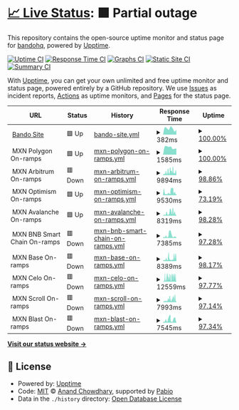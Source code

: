 # [📈 Live Status](https://status.bando.cool): <!--live status--> **🟧 Partial outage**

This repository contains the open-source uptime monitor and status page for [bandohq](https://status.bando.cool), powered by [Upptime](https://github.com/upptime/upptime).

[![Uptime CI](https://github.com/bandohq/upptime-monitor/workflows/Uptime%20CI/badge.svg)](https://github.com/bandohq/upptime-monitor/actions?query=workflow%3A%22Uptime+CI%22)
[![Response Time CI](https://github.com/bandohq/upptime-monitor/workflows/Response%20Time%20CI/badge.svg)](https://github.com/bandohq/upptime-monitor/actions?query=workflow%3A%22Response+Time+CI%22)
[![Graphs CI](https://github.com/bandohq/upptime-monitor/workflows/Graphs%20CI/badge.svg)](https://github.com/bandohq/upptime-monitor/actions?query=workflow%3A%22Graphs+CI%22)
[![Static Site CI](https://github.com/bandohq/upptime-monitor/workflows/Static%20Site%20CI/badge.svg)](https://github.com/bandohq/upptime-monitor/actions?query=workflow%3A%22Static+Site+CI%22)
[![Summary CI](https://github.com/bandohq/upptime-monitor/workflows/Summary%20CI/badge.svg)](https://github.com/bandohq/upptime-monitor/actions?query=workflow%3A%22Summary+CI%22)

With [Upptime](https://upptime.js.org), you can get your own unlimited and free uptime monitor and status page, powered entirely by a GitHub repository. We use [Issues](https://github.com/bandohq/upptime-monitor/issues) as incident reports, [Actions](https://github.com/bandohq/upptime-monitor/actions) as uptime monitors, and [Pages](https://status.bando.cool) for the status page.

<!--start: status pages-->
<!-- This summary is generated by Upptime (https://github.com/upptime/upptime) -->
<!-- Do not edit this manually, your changes will be overwritten -->
<!-- prettier-ignore -->
| URL | Status | History | Response Time | Uptime |
| --- | ------ | ------- | ------------- | ------ |
| <img alt="" src="https://icons.duckduckgo.com/ip3/bando.cool.ico" height="13"> [Bando Site](https://bando.cool) | 🟩 Up | [bando-site.yml](https://github.com/bandohq/upptime-monitor/commits/HEAD/history/bando-site.yml) | <details><summary><img alt="Response time graph" src="./graphs/bando-site/response-time-week.png" height="20"> 382ms</summary><br><a href="https://status.bando.cool/history/bando-site"><img alt="Response time 316" src="https://img.shields.io/endpoint?url=https%3A%2F%2Fraw.githubusercontent.com%2Fbandohq%2Fupptime-monitor%2FHEAD%2Fapi%2Fbando-site%2Fresponse-time.json"></a><br><a href="https://status.bando.cool/history/bando-site"><img alt="24-hour response time 312" src="https://img.shields.io/endpoint?url=https%3A%2F%2Fraw.githubusercontent.com%2Fbandohq%2Fupptime-monitor%2FHEAD%2Fapi%2Fbando-site%2Fresponse-time-day.json"></a><br><a href="https://status.bando.cool/history/bando-site"><img alt="7-day response time 382" src="https://img.shields.io/endpoint?url=https%3A%2F%2Fraw.githubusercontent.com%2Fbandohq%2Fupptime-monitor%2FHEAD%2Fapi%2Fbando-site%2Fresponse-time-week.json"></a><br><a href="https://status.bando.cool/history/bando-site"><img alt="30-day response time 378" src="https://img.shields.io/endpoint?url=https%3A%2F%2Fraw.githubusercontent.com%2Fbandohq%2Fupptime-monitor%2FHEAD%2Fapi%2Fbando-site%2Fresponse-time-month.json"></a><br><a href="https://status.bando.cool/history/bando-site"><img alt="1-year response time 316" src="https://img.shields.io/endpoint?url=https%3A%2F%2Fraw.githubusercontent.com%2Fbandohq%2Fupptime-monitor%2FHEAD%2Fapi%2Fbando-site%2Fresponse-time-year.json"></a></details> | <details><summary><a href="https://status.bando.cool/history/bando-site">100.00%</a></summary><a href="https://status.bando.cool/history/bando-site"><img alt="All-time uptime 99.96%" src="https://img.shields.io/endpoint?url=https%3A%2F%2Fraw.githubusercontent.com%2Fbandohq%2Fupptime-monitor%2FHEAD%2Fapi%2Fbando-site%2Fuptime.json"></a><br><a href="https://status.bando.cool/history/bando-site"><img alt="24-hour uptime 100.00%" src="https://img.shields.io/endpoint?url=https%3A%2F%2Fraw.githubusercontent.com%2Fbandohq%2Fupptime-monitor%2FHEAD%2Fapi%2Fbando-site%2Fuptime-day.json"></a><br><a href="https://status.bando.cool/history/bando-site"><img alt="7-day uptime 100.00%" src="https://img.shields.io/endpoint?url=https%3A%2F%2Fraw.githubusercontent.com%2Fbandohq%2Fupptime-monitor%2FHEAD%2Fapi%2Fbando-site%2Fuptime-week.json"></a><br><a href="https://status.bando.cool/history/bando-site"><img alt="30-day uptime 99.91%" src="https://img.shields.io/endpoint?url=https%3A%2F%2Fraw.githubusercontent.com%2Fbandohq%2Fupptime-monitor%2FHEAD%2Fapi%2Fbando-site%2Fuptime-month.json"></a><br><a href="https://status.bando.cool/history/bando-site"><img alt="1-year uptime 99.96%" src="https://img.shields.io/endpoint?url=https%3A%2F%2Fraw.githubusercontent.com%2Fbandohq%2Fupptime-monitor%2FHEAD%2Fapi%2Fbando-site%2Fuptime-year.json"></a></details>
| <img alt="" src="https://icons.duckduckgo.com/ip3/null.ico" height="13"> MXN Polygon On-ramps | 🟩 Up | [mxn-polygon-on-ramps.yml](https://github.com/bandohq/upptime-monitor/commits/HEAD/history/mxn-polygon-on-ramps.yml) | <details><summary><img alt="Response time graph" src="./graphs/mxn-polygon-on-ramps/response-time-week.png" height="20"> 1585ms</summary><br><a href="https://status.bando.cool/history/mxn-polygon-on-ramps"><img alt="Response time 1720" src="https://img.shields.io/endpoint?url=https%3A%2F%2Fraw.githubusercontent.com%2Fbandohq%2Fupptime-monitor%2FHEAD%2Fapi%2Fmxn-polygon-on-ramps%2Fresponse-time.json"></a><br><a href="https://status.bando.cool/history/mxn-polygon-on-ramps"><img alt="24-hour response time 1350" src="https://img.shields.io/endpoint?url=https%3A%2F%2Fraw.githubusercontent.com%2Fbandohq%2Fupptime-monitor%2FHEAD%2Fapi%2Fmxn-polygon-on-ramps%2Fresponse-time-day.json"></a><br><a href="https://status.bando.cool/history/mxn-polygon-on-ramps"><img alt="7-day response time 1585" src="https://img.shields.io/endpoint?url=https%3A%2F%2Fraw.githubusercontent.com%2Fbandohq%2Fupptime-monitor%2FHEAD%2Fapi%2Fmxn-polygon-on-ramps%2Fresponse-time-week.json"></a><br><a href="https://status.bando.cool/history/mxn-polygon-on-ramps"><img alt="30-day response time 1743" src="https://img.shields.io/endpoint?url=https%3A%2F%2Fraw.githubusercontent.com%2Fbandohq%2Fupptime-monitor%2FHEAD%2Fapi%2Fmxn-polygon-on-ramps%2Fresponse-time-month.json"></a><br><a href="https://status.bando.cool/history/mxn-polygon-on-ramps"><img alt="1-year response time 1720" src="https://img.shields.io/endpoint?url=https%3A%2F%2Fraw.githubusercontent.com%2Fbandohq%2Fupptime-monitor%2FHEAD%2Fapi%2Fmxn-polygon-on-ramps%2Fresponse-time-year.json"></a></details> | <details><summary><a href="https://status.bando.cool/history/mxn-polygon-on-ramps">100.00%</a></summary><a href="https://status.bando.cool/history/mxn-polygon-on-ramps"><img alt="All-time uptime 99.85%" src="https://img.shields.io/endpoint?url=https%3A%2F%2Fraw.githubusercontent.com%2Fbandohq%2Fupptime-monitor%2FHEAD%2Fapi%2Fmxn-polygon-on-ramps%2Fuptime.json"></a><br><a href="https://status.bando.cool/history/mxn-polygon-on-ramps"><img alt="24-hour uptime 100.00%" src="https://img.shields.io/endpoint?url=https%3A%2F%2Fraw.githubusercontent.com%2Fbandohq%2Fupptime-monitor%2FHEAD%2Fapi%2Fmxn-polygon-on-ramps%2Fuptime-day.json"></a><br><a href="https://status.bando.cool/history/mxn-polygon-on-ramps"><img alt="7-day uptime 100.00%" src="https://img.shields.io/endpoint?url=https%3A%2F%2Fraw.githubusercontent.com%2Fbandohq%2Fupptime-monitor%2FHEAD%2Fapi%2Fmxn-polygon-on-ramps%2Fuptime-week.json"></a><br><a href="https://status.bando.cool/history/mxn-polygon-on-ramps"><img alt="30-day uptime 99.84%" src="https://img.shields.io/endpoint?url=https%3A%2F%2Fraw.githubusercontent.com%2Fbandohq%2Fupptime-monitor%2FHEAD%2Fapi%2Fmxn-polygon-on-ramps%2Fuptime-month.json"></a><br><a href="https://status.bando.cool/history/mxn-polygon-on-ramps"><img alt="1-year uptime 99.85%" src="https://img.shields.io/endpoint?url=https%3A%2F%2Fraw.githubusercontent.com%2Fbandohq%2Fupptime-monitor%2FHEAD%2Fapi%2Fmxn-polygon-on-ramps%2Fuptime-year.json"></a></details>
| <img alt="" src="https://icons.duckduckgo.com/ip3/null.ico" height="13"> MXN Arbitrum On-ramps | 🟥 Down | [mxn-arbitrum-on-ramps.yml](https://github.com/bandohq/upptime-monitor/commits/HEAD/history/mxn-arbitrum-on-ramps.yml) | <details><summary><img alt="Response time graph" src="./graphs/mxn-arbitrum-on-ramps/response-time-week.png" height="20"> 9894ms</summary><br><a href="https://status.bando.cool/history/mxn-arbitrum-on-ramps"><img alt="Response time 5467" src="https://img.shields.io/endpoint?url=https%3A%2F%2Fraw.githubusercontent.com%2Fbandohq%2Fupptime-monitor%2FHEAD%2Fapi%2Fmxn-arbitrum-on-ramps%2Fresponse-time.json"></a><br><a href="https://status.bando.cool/history/mxn-arbitrum-on-ramps"><img alt="24-hour response time 11122" src="https://img.shields.io/endpoint?url=https%3A%2F%2Fraw.githubusercontent.com%2Fbandohq%2Fupptime-monitor%2FHEAD%2Fapi%2Fmxn-arbitrum-on-ramps%2Fresponse-time-day.json"></a><br><a href="https://status.bando.cool/history/mxn-arbitrum-on-ramps"><img alt="7-day response time 9894" src="https://img.shields.io/endpoint?url=https%3A%2F%2Fraw.githubusercontent.com%2Fbandohq%2Fupptime-monitor%2FHEAD%2Fapi%2Fmxn-arbitrum-on-ramps%2Fresponse-time-week.json"></a><br><a href="https://status.bando.cool/history/mxn-arbitrum-on-ramps"><img alt="30-day response time 7267" src="https://img.shields.io/endpoint?url=https%3A%2F%2Fraw.githubusercontent.com%2Fbandohq%2Fupptime-monitor%2FHEAD%2Fapi%2Fmxn-arbitrum-on-ramps%2Fresponse-time-month.json"></a><br><a href="https://status.bando.cool/history/mxn-arbitrum-on-ramps"><img alt="1-year response time 5467" src="https://img.shields.io/endpoint?url=https%3A%2F%2Fraw.githubusercontent.com%2Fbandohq%2Fupptime-monitor%2FHEAD%2Fapi%2Fmxn-arbitrum-on-ramps%2Fresponse-time-year.json"></a></details> | <details><summary><a href="https://status.bando.cool/history/mxn-arbitrum-on-ramps">98.86%</a></summary><a href="https://status.bando.cool/history/mxn-arbitrum-on-ramps"><img alt="All-time uptime 99.76%" src="https://img.shields.io/endpoint?url=https%3A%2F%2Fraw.githubusercontent.com%2Fbandohq%2Fupptime-monitor%2FHEAD%2Fapi%2Fmxn-arbitrum-on-ramps%2Fuptime.json"></a><br><a href="https://status.bando.cool/history/mxn-arbitrum-on-ramps"><img alt="24-hour uptime 96.81%" src="https://img.shields.io/endpoint?url=https%3A%2F%2Fraw.githubusercontent.com%2Fbandohq%2Fupptime-monitor%2FHEAD%2Fapi%2Fmxn-arbitrum-on-ramps%2Fuptime-day.json"></a><br><a href="https://status.bando.cool/history/mxn-arbitrum-on-ramps"><img alt="7-day uptime 98.86%" src="https://img.shields.io/endpoint?url=https%3A%2F%2Fraw.githubusercontent.com%2Fbandohq%2Fupptime-monitor%2FHEAD%2Fapi%2Fmxn-arbitrum-on-ramps%2Fuptime-week.json"></a><br><a href="https://status.bando.cool/history/mxn-arbitrum-on-ramps"><img alt="30-day uptime 99.58%" src="https://img.shields.io/endpoint?url=https%3A%2F%2Fraw.githubusercontent.com%2Fbandohq%2Fupptime-monitor%2FHEAD%2Fapi%2Fmxn-arbitrum-on-ramps%2Fuptime-month.json"></a><br><a href="https://status.bando.cool/history/mxn-arbitrum-on-ramps"><img alt="1-year uptime 99.76%" src="https://img.shields.io/endpoint?url=https%3A%2F%2Fraw.githubusercontent.com%2Fbandohq%2Fupptime-monitor%2FHEAD%2Fapi%2Fmxn-arbitrum-on-ramps%2Fuptime-year.json"></a></details>
| <img alt="" src="https://icons.duckduckgo.com/ip3/null.ico" height="13"> MXN Optimism On-ramps | 🟩 Up | [mxn-optimism-on-ramps.yml](https://github.com/bandohq/upptime-monitor/commits/HEAD/history/mxn-optimism-on-ramps.yml) | <details><summary><img alt="Response time graph" src="./graphs/mxn-optimism-on-ramps/response-time-week.png" height="20"> 9530ms</summary><br><a href="https://status.bando.cool/history/mxn-optimism-on-ramps"><img alt="Response time 5075" src="https://img.shields.io/endpoint?url=https%3A%2F%2Fraw.githubusercontent.com%2Fbandohq%2Fupptime-monitor%2FHEAD%2Fapi%2Fmxn-optimism-on-ramps%2Fresponse-time.json"></a><br><a href="https://status.bando.cool/history/mxn-optimism-on-ramps"><img alt="24-hour response time 13338" src="https://img.shields.io/endpoint?url=https%3A%2F%2Fraw.githubusercontent.com%2Fbandohq%2Fupptime-monitor%2FHEAD%2Fapi%2Fmxn-optimism-on-ramps%2Fresponse-time-day.json"></a><br><a href="https://status.bando.cool/history/mxn-optimism-on-ramps"><img alt="7-day response time 9530" src="https://img.shields.io/endpoint?url=https%3A%2F%2Fraw.githubusercontent.com%2Fbandohq%2Fupptime-monitor%2FHEAD%2Fapi%2Fmxn-optimism-on-ramps%2Fresponse-time-week.json"></a><br><a href="https://status.bando.cool/history/mxn-optimism-on-ramps"><img alt="30-day response time 7310" src="https://img.shields.io/endpoint?url=https%3A%2F%2Fraw.githubusercontent.com%2Fbandohq%2Fupptime-monitor%2FHEAD%2Fapi%2Fmxn-optimism-on-ramps%2Fresponse-time-month.json"></a><br><a href="https://status.bando.cool/history/mxn-optimism-on-ramps"><img alt="1-year response time 5075" src="https://img.shields.io/endpoint?url=https%3A%2F%2Fraw.githubusercontent.com%2Fbandohq%2Fupptime-monitor%2FHEAD%2Fapi%2Fmxn-optimism-on-ramps%2Fresponse-time-year.json"></a></details> | <details><summary><a href="https://status.bando.cool/history/mxn-optimism-on-ramps">73.19%</a></summary><a href="https://status.bando.cool/history/mxn-optimism-on-ramps"><img alt="All-time uptime 98.33%" src="https://img.shields.io/endpoint?url=https%3A%2F%2Fraw.githubusercontent.com%2Fbandohq%2Fupptime-monitor%2FHEAD%2Fapi%2Fmxn-optimism-on-ramps%2Fuptime.json"></a><br><a href="https://status.bando.cool/history/mxn-optimism-on-ramps"><img alt="24-hour uptime 92.29%" src="https://img.shields.io/endpoint?url=https%3A%2F%2Fraw.githubusercontent.com%2Fbandohq%2Fupptime-monitor%2FHEAD%2Fapi%2Fmxn-optimism-on-ramps%2Fuptime-day.json"></a><br><a href="https://status.bando.cool/history/mxn-optimism-on-ramps"><img alt="7-day uptime 73.19%" src="https://img.shields.io/endpoint?url=https%3A%2F%2Fraw.githubusercontent.com%2Fbandohq%2Fupptime-monitor%2FHEAD%2Fapi%2Fmxn-optimism-on-ramps%2Fuptime-week.json"></a><br><a href="https://status.bando.cool/history/mxn-optimism-on-ramps"><img alt="30-day uptime 93.57%" src="https://img.shields.io/endpoint?url=https%3A%2F%2Fraw.githubusercontent.com%2Fbandohq%2Fupptime-monitor%2FHEAD%2Fapi%2Fmxn-optimism-on-ramps%2Fuptime-month.json"></a><br><a href="https://status.bando.cool/history/mxn-optimism-on-ramps"><img alt="1-year uptime 98.33%" src="https://img.shields.io/endpoint?url=https%3A%2F%2Fraw.githubusercontent.com%2Fbandohq%2Fupptime-monitor%2FHEAD%2Fapi%2Fmxn-optimism-on-ramps%2Fuptime-year.json"></a></details>
| <img alt="" src="https://icons.duckduckgo.com/ip3/null.ico" height="13"> MXN Avalanche On-ramps | 🟩 Up | [mxn-avalanche-on-ramps.yml](https://github.com/bandohq/upptime-monitor/commits/HEAD/history/mxn-avalanche-on-ramps.yml) | <details><summary><img alt="Response time graph" src="./graphs/mxn-avalanche-on-ramps/response-time-week.png" height="20"> 8319ms</summary><br><a href="https://status.bando.cool/history/mxn-avalanche-on-ramps"><img alt="Response time 3533" src="https://img.shields.io/endpoint?url=https%3A%2F%2Fraw.githubusercontent.com%2Fbandohq%2Fupptime-monitor%2FHEAD%2Fapi%2Fmxn-avalanche-on-ramps%2Fresponse-time.json"></a><br><a href="https://status.bando.cool/history/mxn-avalanche-on-ramps"><img alt="24-hour response time 9745" src="https://img.shields.io/endpoint?url=https%3A%2F%2Fraw.githubusercontent.com%2Fbandohq%2Fupptime-monitor%2FHEAD%2Fapi%2Fmxn-avalanche-on-ramps%2Fresponse-time-day.json"></a><br><a href="https://status.bando.cool/history/mxn-avalanche-on-ramps"><img alt="7-day response time 8319" src="https://img.shields.io/endpoint?url=https%3A%2F%2Fraw.githubusercontent.com%2Fbandohq%2Fupptime-monitor%2FHEAD%2Fapi%2Fmxn-avalanche-on-ramps%2Fresponse-time-week.json"></a><br><a href="https://status.bando.cool/history/mxn-avalanche-on-ramps"><img alt="30-day response time 4646" src="https://img.shields.io/endpoint?url=https%3A%2F%2Fraw.githubusercontent.com%2Fbandohq%2Fupptime-monitor%2FHEAD%2Fapi%2Fmxn-avalanche-on-ramps%2Fresponse-time-month.json"></a><br><a href="https://status.bando.cool/history/mxn-avalanche-on-ramps"><img alt="1-year response time 3533" src="https://img.shields.io/endpoint?url=https%3A%2F%2Fraw.githubusercontent.com%2Fbandohq%2Fupptime-monitor%2FHEAD%2Fapi%2Fmxn-avalanche-on-ramps%2Fresponse-time-year.json"></a></details> | <details><summary><a href="https://status.bando.cool/history/mxn-avalanche-on-ramps">98.28%</a></summary><a href="https://status.bando.cool/history/mxn-avalanche-on-ramps"><img alt="All-time uptime 99.71%" src="https://img.shields.io/endpoint?url=https%3A%2F%2Fraw.githubusercontent.com%2Fbandohq%2Fupptime-monitor%2FHEAD%2Fapi%2Fmxn-avalanche-on-ramps%2Fuptime.json"></a><br><a href="https://status.bando.cool/history/mxn-avalanche-on-ramps"><img alt="24-hour uptime 92.95%" src="https://img.shields.io/endpoint?url=https%3A%2F%2Fraw.githubusercontent.com%2Fbandohq%2Fupptime-monitor%2FHEAD%2Fapi%2Fmxn-avalanche-on-ramps%2Fuptime-day.json"></a><br><a href="https://status.bando.cool/history/mxn-avalanche-on-ramps"><img alt="7-day uptime 98.28%" src="https://img.shields.io/endpoint?url=https%3A%2F%2Fraw.githubusercontent.com%2Fbandohq%2Fupptime-monitor%2FHEAD%2Fapi%2Fmxn-avalanche-on-ramps%2Fuptime-week.json"></a><br><a href="https://status.bando.cool/history/mxn-avalanche-on-ramps"><img alt="30-day uptime 99.38%" src="https://img.shields.io/endpoint?url=https%3A%2F%2Fraw.githubusercontent.com%2Fbandohq%2Fupptime-monitor%2FHEAD%2Fapi%2Fmxn-avalanche-on-ramps%2Fuptime-month.json"></a><br><a href="https://status.bando.cool/history/mxn-avalanche-on-ramps"><img alt="1-year uptime 99.71%" src="https://img.shields.io/endpoint?url=https%3A%2F%2Fraw.githubusercontent.com%2Fbandohq%2Fupptime-monitor%2FHEAD%2Fapi%2Fmxn-avalanche-on-ramps%2Fuptime-year.json"></a></details>
| <img alt="" src="https://icons.duckduckgo.com/ip3/null.ico" height="13"> MXN BNB Smart Chain On-ramps | 🟥 Down | [mxn-bnb-smart-chain-on-ramps.yml](https://github.com/bandohq/upptime-monitor/commits/HEAD/history/mxn-bnb-smart-chain-on-ramps.yml) | <details><summary><img alt="Response time graph" src="./graphs/mxn-bnb-smart-chain-on-ramps/response-time-week.png" height="20"> 7385ms</summary><br><a href="https://status.bando.cool/history/mxn-bnb-smart-chain-on-ramps"><img alt="Response time 4419" src="https://img.shields.io/endpoint?url=https%3A%2F%2Fraw.githubusercontent.com%2Fbandohq%2Fupptime-monitor%2FHEAD%2Fapi%2Fmxn-bnb-smart-chain-on-ramps%2Fresponse-time.json"></a><br><a href="https://status.bando.cool/history/mxn-bnb-smart-chain-on-ramps"><img alt="24-hour response time 3561" src="https://img.shields.io/endpoint?url=https%3A%2F%2Fraw.githubusercontent.com%2Fbandohq%2Fupptime-monitor%2FHEAD%2Fapi%2Fmxn-bnb-smart-chain-on-ramps%2Fresponse-time-day.json"></a><br><a href="https://status.bando.cool/history/mxn-bnb-smart-chain-on-ramps"><img alt="7-day response time 7385" src="https://img.shields.io/endpoint?url=https%3A%2F%2Fraw.githubusercontent.com%2Fbandohq%2Fupptime-monitor%2FHEAD%2Fapi%2Fmxn-bnb-smart-chain-on-ramps%2Fresponse-time-week.json"></a><br><a href="https://status.bando.cool/history/mxn-bnb-smart-chain-on-ramps"><img alt="30-day response time 6139" src="https://img.shields.io/endpoint?url=https%3A%2F%2Fraw.githubusercontent.com%2Fbandohq%2Fupptime-monitor%2FHEAD%2Fapi%2Fmxn-bnb-smart-chain-on-ramps%2Fresponse-time-month.json"></a><br><a href="https://status.bando.cool/history/mxn-bnb-smart-chain-on-ramps"><img alt="1-year response time 4419" src="https://img.shields.io/endpoint?url=https%3A%2F%2Fraw.githubusercontent.com%2Fbandohq%2Fupptime-monitor%2FHEAD%2Fapi%2Fmxn-bnb-smart-chain-on-ramps%2Fresponse-time-year.json"></a></details> | <details><summary><a href="https://status.bando.cool/history/mxn-bnb-smart-chain-on-ramps">97.28%</a></summary><a href="https://status.bando.cool/history/mxn-bnb-smart-chain-on-ramps"><img alt="All-time uptime 99.41%" src="https://img.shields.io/endpoint?url=https%3A%2F%2Fraw.githubusercontent.com%2Fbandohq%2Fupptime-monitor%2FHEAD%2Fapi%2Fmxn-bnb-smart-chain-on-ramps%2Fuptime.json"></a><br><a href="https://status.bando.cool/history/mxn-bnb-smart-chain-on-ramps"><img alt="24-hour uptime 86.71%" src="https://img.shields.io/endpoint?url=https%3A%2F%2Fraw.githubusercontent.com%2Fbandohq%2Fupptime-monitor%2FHEAD%2Fapi%2Fmxn-bnb-smart-chain-on-ramps%2Fuptime-day.json"></a><br><a href="https://status.bando.cool/history/mxn-bnb-smart-chain-on-ramps"><img alt="7-day uptime 97.28%" src="https://img.shields.io/endpoint?url=https%3A%2F%2Fraw.githubusercontent.com%2Fbandohq%2Fupptime-monitor%2FHEAD%2Fapi%2Fmxn-bnb-smart-chain-on-ramps%2Fuptime-week.json"></a><br><a href="https://status.bando.cool/history/mxn-bnb-smart-chain-on-ramps"><img alt="30-day uptime 98.30%" src="https://img.shields.io/endpoint?url=https%3A%2F%2Fraw.githubusercontent.com%2Fbandohq%2Fupptime-monitor%2FHEAD%2Fapi%2Fmxn-bnb-smart-chain-on-ramps%2Fuptime-month.json"></a><br><a href="https://status.bando.cool/history/mxn-bnb-smart-chain-on-ramps"><img alt="1-year uptime 99.41%" src="https://img.shields.io/endpoint?url=https%3A%2F%2Fraw.githubusercontent.com%2Fbandohq%2Fupptime-monitor%2FHEAD%2Fapi%2Fmxn-bnb-smart-chain-on-ramps%2Fuptime-year.json"></a></details>
| <img alt="" src="https://icons.duckduckgo.com/ip3/null.ico" height="13"> MXN Base On-ramps | 🟥 Down | [mxn-base-on-ramps.yml](https://github.com/bandohq/upptime-monitor/commits/HEAD/history/mxn-base-on-ramps.yml) | <details><summary><img alt="Response time graph" src="./graphs/mxn-base-on-ramps/response-time-week.png" height="20"> 8389ms</summary><br><a href="https://status.bando.cool/history/mxn-base-on-ramps"><img alt="Response time 4305" src="https://img.shields.io/endpoint?url=https%3A%2F%2Fraw.githubusercontent.com%2Fbandohq%2Fupptime-monitor%2FHEAD%2Fapi%2Fmxn-base-on-ramps%2Fresponse-time.json"></a><br><a href="https://status.bando.cool/history/mxn-base-on-ramps"><img alt="24-hour response time 11677" src="https://img.shields.io/endpoint?url=https%3A%2F%2Fraw.githubusercontent.com%2Fbandohq%2Fupptime-monitor%2FHEAD%2Fapi%2Fmxn-base-on-ramps%2Fresponse-time-day.json"></a><br><a href="https://status.bando.cool/history/mxn-base-on-ramps"><img alt="7-day response time 8389" src="https://img.shields.io/endpoint?url=https%3A%2F%2Fraw.githubusercontent.com%2Fbandohq%2Fupptime-monitor%2FHEAD%2Fapi%2Fmxn-base-on-ramps%2Fresponse-time-week.json"></a><br><a href="https://status.bando.cool/history/mxn-base-on-ramps"><img alt="30-day response time 6356" src="https://img.shields.io/endpoint?url=https%3A%2F%2Fraw.githubusercontent.com%2Fbandohq%2Fupptime-monitor%2FHEAD%2Fapi%2Fmxn-base-on-ramps%2Fresponse-time-month.json"></a><br><a href="https://status.bando.cool/history/mxn-base-on-ramps"><img alt="1-year response time 4305" src="https://img.shields.io/endpoint?url=https%3A%2F%2Fraw.githubusercontent.com%2Fbandohq%2Fupptime-monitor%2FHEAD%2Fapi%2Fmxn-base-on-ramps%2Fresponse-time-year.json"></a></details> | <details><summary><a href="https://status.bando.cool/history/mxn-base-on-ramps">98.17%</a></summary><a href="https://status.bando.cool/history/mxn-base-on-ramps"><img alt="All-time uptime 99.61%" src="https://img.shields.io/endpoint?url=https%3A%2F%2Fraw.githubusercontent.com%2Fbandohq%2Fupptime-monitor%2FHEAD%2Fapi%2Fmxn-base-on-ramps%2Fuptime.json"></a><br><a href="https://status.bando.cool/history/mxn-base-on-ramps"><img alt="24-hour uptime 96.00%" src="https://img.shields.io/endpoint?url=https%3A%2F%2Fraw.githubusercontent.com%2Fbandohq%2Fupptime-monitor%2FHEAD%2Fapi%2Fmxn-base-on-ramps%2Fuptime-day.json"></a><br><a href="https://status.bando.cool/history/mxn-base-on-ramps"><img alt="7-day uptime 98.17%" src="https://img.shields.io/endpoint?url=https%3A%2F%2Fraw.githubusercontent.com%2Fbandohq%2Fupptime-monitor%2FHEAD%2Fapi%2Fmxn-base-on-ramps%2Fuptime-week.json"></a><br><a href="https://status.bando.cool/history/mxn-base-on-ramps"><img alt="30-day uptime 98.99%" src="https://img.shields.io/endpoint?url=https%3A%2F%2Fraw.githubusercontent.com%2Fbandohq%2Fupptime-monitor%2FHEAD%2Fapi%2Fmxn-base-on-ramps%2Fuptime-month.json"></a><br><a href="https://status.bando.cool/history/mxn-base-on-ramps"><img alt="1-year uptime 99.61%" src="https://img.shields.io/endpoint?url=https%3A%2F%2Fraw.githubusercontent.com%2Fbandohq%2Fupptime-monitor%2FHEAD%2Fapi%2Fmxn-base-on-ramps%2Fuptime-year.json"></a></details>
| <img alt="" src="https://icons.duckduckgo.com/ip3/null.ico" height="13"> MXN Celo On-ramps | 🟥 Down | [mxn-celo-on-ramps.yml](https://github.com/bandohq/upptime-monitor/commits/HEAD/history/mxn-celo-on-ramps.yml) | <details><summary><img alt="Response time graph" src="./graphs/mxn-celo-on-ramps/response-time-week.png" height="20"> 12559ms</summary><br><a href="https://status.bando.cool/history/mxn-celo-on-ramps"><img alt="Response time 5790" src="https://img.shields.io/endpoint?url=https%3A%2F%2Fraw.githubusercontent.com%2Fbandohq%2Fupptime-monitor%2FHEAD%2Fapi%2Fmxn-celo-on-ramps%2Fresponse-time.json"></a><br><a href="https://status.bando.cool/history/mxn-celo-on-ramps"><img alt="24-hour response time 15814" src="https://img.shields.io/endpoint?url=https%3A%2F%2Fraw.githubusercontent.com%2Fbandohq%2Fupptime-monitor%2FHEAD%2Fapi%2Fmxn-celo-on-ramps%2Fresponse-time-day.json"></a><br><a href="https://status.bando.cool/history/mxn-celo-on-ramps"><img alt="7-day response time 12559" src="https://img.shields.io/endpoint?url=https%3A%2F%2Fraw.githubusercontent.com%2Fbandohq%2Fupptime-monitor%2FHEAD%2Fapi%2Fmxn-celo-on-ramps%2Fresponse-time-week.json"></a><br><a href="https://status.bando.cool/history/mxn-celo-on-ramps"><img alt="30-day response time 9958" src="https://img.shields.io/endpoint?url=https%3A%2F%2Fraw.githubusercontent.com%2Fbandohq%2Fupptime-monitor%2FHEAD%2Fapi%2Fmxn-celo-on-ramps%2Fresponse-time-month.json"></a><br><a href="https://status.bando.cool/history/mxn-celo-on-ramps"><img alt="1-year response time 5790" src="https://img.shields.io/endpoint?url=https%3A%2F%2Fraw.githubusercontent.com%2Fbandohq%2Fupptime-monitor%2FHEAD%2Fapi%2Fmxn-celo-on-ramps%2Fresponse-time-year.json"></a></details> | <details><summary><a href="https://status.bando.cool/history/mxn-celo-on-ramps">97.77%</a></summary><a href="https://status.bando.cool/history/mxn-celo-on-ramps"><img alt="All-time uptime 97.44%" src="https://img.shields.io/endpoint?url=https%3A%2F%2Fraw.githubusercontent.com%2Fbandohq%2Fupptime-monitor%2FHEAD%2Fapi%2Fmxn-celo-on-ramps%2Fuptime.json"></a><br><a href="https://status.bando.cool/history/mxn-celo-on-ramps"><img alt="24-hour uptime 92.16%" src="https://img.shields.io/endpoint?url=https%3A%2F%2Fraw.githubusercontent.com%2Fbandohq%2Fupptime-monitor%2FHEAD%2Fapi%2Fmxn-celo-on-ramps%2Fuptime-day.json"></a><br><a href="https://status.bando.cool/history/mxn-celo-on-ramps"><img alt="7-day uptime 97.77%" src="https://img.shields.io/endpoint?url=https%3A%2F%2Fraw.githubusercontent.com%2Fbandohq%2Fupptime-monitor%2FHEAD%2Fapi%2Fmxn-celo-on-ramps%2Fuptime-week.json"></a><br><a href="https://status.bando.cool/history/mxn-celo-on-ramps"><img alt="30-day uptime 98.73%" src="https://img.shields.io/endpoint?url=https%3A%2F%2Fraw.githubusercontent.com%2Fbandohq%2Fupptime-monitor%2FHEAD%2Fapi%2Fmxn-celo-on-ramps%2Fuptime-month.json"></a><br><a href="https://status.bando.cool/history/mxn-celo-on-ramps"><img alt="1-year uptime 97.44%" src="https://img.shields.io/endpoint?url=https%3A%2F%2Fraw.githubusercontent.com%2Fbandohq%2Fupptime-monitor%2FHEAD%2Fapi%2Fmxn-celo-on-ramps%2Fuptime-year.json"></a></details>
| <img alt="" src="https://icons.duckduckgo.com/ip3/null.ico" height="13"> MXN Scroll On-ramps | 🟥 Down | [mxn-scroll-on-ramps.yml](https://github.com/bandohq/upptime-monitor/commits/HEAD/history/mxn-scroll-on-ramps.yml) | <details><summary><img alt="Response time graph" src="./graphs/mxn-scroll-on-ramps/response-time-week.png" height="20"> 7993ms</summary><br><a href="https://status.bando.cool/history/mxn-scroll-on-ramps"><img alt="Response time 4755" src="https://img.shields.io/endpoint?url=https%3A%2F%2Fraw.githubusercontent.com%2Fbandohq%2Fupptime-monitor%2FHEAD%2Fapi%2Fmxn-scroll-on-ramps%2Fresponse-time.json"></a><br><a href="https://status.bando.cool/history/mxn-scroll-on-ramps"><img alt="24-hour response time 10986" src="https://img.shields.io/endpoint?url=https%3A%2F%2Fraw.githubusercontent.com%2Fbandohq%2Fupptime-monitor%2FHEAD%2Fapi%2Fmxn-scroll-on-ramps%2Fresponse-time-day.json"></a><br><a href="https://status.bando.cool/history/mxn-scroll-on-ramps"><img alt="7-day response time 7993" src="https://img.shields.io/endpoint?url=https%3A%2F%2Fraw.githubusercontent.com%2Fbandohq%2Fupptime-monitor%2FHEAD%2Fapi%2Fmxn-scroll-on-ramps%2Fresponse-time-week.json"></a><br><a href="https://status.bando.cool/history/mxn-scroll-on-ramps"><img alt="30-day response time 7491" src="https://img.shields.io/endpoint?url=https%3A%2F%2Fraw.githubusercontent.com%2Fbandohq%2Fupptime-monitor%2FHEAD%2Fapi%2Fmxn-scroll-on-ramps%2Fresponse-time-month.json"></a><br><a href="https://status.bando.cool/history/mxn-scroll-on-ramps"><img alt="1-year response time 4755" src="https://img.shields.io/endpoint?url=https%3A%2F%2Fraw.githubusercontent.com%2Fbandohq%2Fupptime-monitor%2FHEAD%2Fapi%2Fmxn-scroll-on-ramps%2Fresponse-time-year.json"></a></details> | <details><summary><a href="https://status.bando.cool/history/mxn-scroll-on-ramps">97.14%</a></summary><a href="https://status.bando.cool/history/mxn-scroll-on-ramps"><img alt="All-time uptime 99.45%" src="https://img.shields.io/endpoint?url=https%3A%2F%2Fraw.githubusercontent.com%2Fbandohq%2Fupptime-monitor%2FHEAD%2Fapi%2Fmxn-scroll-on-ramps%2Fuptime.json"></a><br><a href="https://status.bando.cool/history/mxn-scroll-on-ramps"><img alt="24-hour uptime 89.78%" src="https://img.shields.io/endpoint?url=https%3A%2F%2Fraw.githubusercontent.com%2Fbandohq%2Fupptime-monitor%2FHEAD%2Fapi%2Fmxn-scroll-on-ramps%2Fuptime-day.json"></a><br><a href="https://status.bando.cool/history/mxn-scroll-on-ramps"><img alt="7-day uptime 97.14%" src="https://img.shields.io/endpoint?url=https%3A%2F%2Fraw.githubusercontent.com%2Fbandohq%2Fupptime-monitor%2FHEAD%2Fapi%2Fmxn-scroll-on-ramps%2Fuptime-week.json"></a><br><a href="https://status.bando.cool/history/mxn-scroll-on-ramps"><img alt="30-day uptime 98.46%" src="https://img.shields.io/endpoint?url=https%3A%2F%2Fraw.githubusercontent.com%2Fbandohq%2Fupptime-monitor%2FHEAD%2Fapi%2Fmxn-scroll-on-ramps%2Fuptime-month.json"></a><br><a href="https://status.bando.cool/history/mxn-scroll-on-ramps"><img alt="1-year uptime 99.45%" src="https://img.shields.io/endpoint?url=https%3A%2F%2Fraw.githubusercontent.com%2Fbandohq%2Fupptime-monitor%2FHEAD%2Fapi%2Fmxn-scroll-on-ramps%2Fuptime-year.json"></a></details>
| <img alt="" src="https://icons.duckduckgo.com/ip3/null.ico" height="13"> MXN Blast On-ramps | 🟥 Down | [mxn-blast-on-ramps.yml](https://github.com/bandohq/upptime-monitor/commits/HEAD/history/mxn-blast-on-ramps.yml) | <details><summary><img alt="Response time graph" src="./graphs/mxn-blast-on-ramps/response-time-week.png" height="20"> 7545ms</summary><br><a href="https://status.bando.cool/history/mxn-blast-on-ramps"><img alt="Response time 4398" src="https://img.shields.io/endpoint?url=https%3A%2F%2Fraw.githubusercontent.com%2Fbandohq%2Fupptime-monitor%2FHEAD%2Fapi%2Fmxn-blast-on-ramps%2Fresponse-time.json"></a><br><a href="https://status.bando.cool/history/mxn-blast-on-ramps"><img alt="24-hour response time 8319" src="https://img.shields.io/endpoint?url=https%3A%2F%2Fraw.githubusercontent.com%2Fbandohq%2Fupptime-monitor%2FHEAD%2Fapi%2Fmxn-blast-on-ramps%2Fresponse-time-day.json"></a><br><a href="https://status.bando.cool/history/mxn-blast-on-ramps"><img alt="7-day response time 7545" src="https://img.shields.io/endpoint?url=https%3A%2F%2Fraw.githubusercontent.com%2Fbandohq%2Fupptime-monitor%2FHEAD%2Fapi%2Fmxn-blast-on-ramps%2Fresponse-time-week.json"></a><br><a href="https://status.bando.cool/history/mxn-blast-on-ramps"><img alt="30-day response time 7196" src="https://img.shields.io/endpoint?url=https%3A%2F%2Fraw.githubusercontent.com%2Fbandohq%2Fupptime-monitor%2FHEAD%2Fapi%2Fmxn-blast-on-ramps%2Fresponse-time-month.json"></a><br><a href="https://status.bando.cool/history/mxn-blast-on-ramps"><img alt="1-year response time 4398" src="https://img.shields.io/endpoint?url=https%3A%2F%2Fraw.githubusercontent.com%2Fbandohq%2Fupptime-monitor%2FHEAD%2Fapi%2Fmxn-blast-on-ramps%2Fresponse-time-year.json"></a></details> | <details><summary><a href="https://status.bando.cool/history/mxn-blast-on-ramps">97.34%</a></summary><a href="https://status.bando.cool/history/mxn-blast-on-ramps"><img alt="All-time uptime 98.56%" src="https://img.shields.io/endpoint?url=https%3A%2F%2Fraw.githubusercontent.com%2Fbandohq%2Fupptime-monitor%2FHEAD%2Fapi%2Fmxn-blast-on-ramps%2Fuptime.json"></a><br><a href="https://status.bando.cool/history/mxn-blast-on-ramps"><img alt="24-hour uptime 90.89%" src="https://img.shields.io/endpoint?url=https%3A%2F%2Fraw.githubusercontent.com%2Fbandohq%2Fupptime-monitor%2FHEAD%2Fapi%2Fmxn-blast-on-ramps%2Fuptime-day.json"></a><br><a href="https://status.bando.cool/history/mxn-blast-on-ramps"><img alt="7-day uptime 97.34%" src="https://img.shields.io/endpoint?url=https%3A%2F%2Fraw.githubusercontent.com%2Fbandohq%2Fupptime-monitor%2FHEAD%2Fapi%2Fmxn-blast-on-ramps%2Fuptime-week.json"></a><br><a href="https://status.bando.cool/history/mxn-blast-on-ramps"><img alt="30-day uptime 97.80%" src="https://img.shields.io/endpoint?url=https%3A%2F%2Fraw.githubusercontent.com%2Fbandohq%2Fupptime-monitor%2FHEAD%2Fapi%2Fmxn-blast-on-ramps%2Fuptime-month.json"></a><br><a href="https://status.bando.cool/history/mxn-blast-on-ramps"><img alt="1-year uptime 98.56%" src="https://img.shields.io/endpoint?url=https%3A%2F%2Fraw.githubusercontent.com%2Fbandohq%2Fupptime-monitor%2FHEAD%2Fapi%2Fmxn-blast-on-ramps%2Fuptime-year.json"></a></details>

<!--end: status pages-->

[**Visit our status website →**](https://status.bando.cool)

## 📄 License

- Powered by: [Upptime](https://github.com/upptime/upptime)
- Code: [MIT](./LICENSE) © [Anand Chowdhary](https://anandchowdhary.com), supported by [Pabio](https://pabio.com)
- Data in the `./history` directory: [Open Database License](https://opendatacommons.org/licenses/odbl/1-0/)
